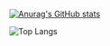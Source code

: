 [![Anurag's GitHub stats](https://github-readme-stats.vercel.app/api?username=yunyit)](https://github.com/anuraghazra/github-readme-stats)

![Top Langs](https://github-readme-stats.vercel.app/api/top-langs/?username=yunyit&size_weight=0.5&count_weight=0.5)
